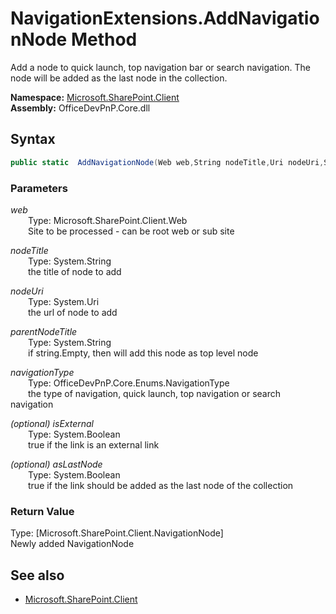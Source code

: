 # NavigationExtensions.AddNavigationNode Method  
Add a node to quick launch, top navigation bar or search navigation. The node will be added as the last node in the
            collection.  

**Namespace:** [Microsoft.SharePoint.Client](Microsoft.SharePoint.Client.md)  
**Assembly:** OfficeDevPnP.Core.dll  
## Syntax
```C#
public static  AddNavigationNode(Web web,String nodeTitle,Uri nodeUri,String parentNodeTitle,NavigationType navigationType,Boolean isExternal,Boolean asLastNode)
```
### Parameters
*web*  
&emsp;&emsp;Type: Microsoft.SharePoint.Client.Web  
&emsp;&emsp;Site to be processed - can be root web or sub site  
  
*nodeTitle*  
&emsp;&emsp;Type: System.String  
&emsp;&emsp;the title of node to add  
  
*nodeUri*  
&emsp;&emsp;Type: System.Uri  
&emsp;&emsp;the url of node to add  
  
*parentNodeTitle*  
&emsp;&emsp;Type: System.String  
&emsp;&emsp;if string.Empty, then will add this node as top level node  
  
*navigationType*  
&emsp;&emsp;Type: OfficeDevPnP.Core.Enums.NavigationType  
&emsp;&emsp;the type of navigation, quick launch, top navigation or search navigation  
  
*(optional) isExternal*  
&emsp;&emsp;Type: System.Boolean  
&emsp;&emsp;true if the link is an external link  
  
*(optional) asLastNode*  
&emsp;&emsp;Type: System.Boolean  
&emsp;&emsp;true if the link should be added as the last node of the collection  
  
### Return Value
Type: [Microsoft.SharePoint.Client.NavigationNode]  
Newly added NavigationNode

## See also
- [Microsoft.SharePoint.Client](Microsoft.SharePoint.Client.md)
